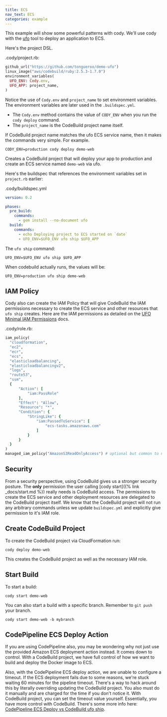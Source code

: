 ```yaml
---
title: ECS
nav_text: ECS
categories: example
---
```


This example will show some powerful patterns with cody.  We'll use cody with the [ufo](https://ufoships.com) tool to deploy an application to ECS.

Here's the project DSL.

.cody/project.rb:


```ruby
github_url("https://github.com/tongueroo/demo-ufo")
linux_image("aws/codebuild/ruby:2.5.3-1.7.0")
environment_variables(
  UFO_ENV: Cody.env,
  UFO_APP: project_name,
)
```

Notice the use of `Cody.env` and `project_name` to set environment variables. The environment variables are later used in the `.buildspec.yml`.

* The `Cody.env` method contains the value of `CODY_ENV` when you run the `cody deploy` command.
* The `project_name` is the CodeBuild project name itself.

If CodeBuild project name matches the ufo ECS service name, then it makes the commands very simple. For example.

    CODY_ENV=production cody deploy demo-web

Creates a CodeBuild project that will deploy your app to production and create an ECS service named `demo-web` via ufo.

Here's the buildspec that references the environment variables set in `project.rb` earlier:

.cody/buildspec.yml

```yaml
version: 0.2

phases:
  pre_build:
    commands:
      - gem install --no-document ufo
  build:
    commands:
      - echo Deploying project to ECS started on `date`
      - UFO_ENV=$UFO_ENV ufo ship $UFO_APP
```

The `ufo ship` command:

    UFO_ENV=$UFO_ENV ufo ship $UFO_APP

When codebuild actually runs, the values will be:

    UFO_ENV=production ufo ship demo-web

## IAM Policy

Cody also can create the IAM Policy that will give CodeBuild the IAM permissions necessary to create the ECS service and other resources that `ufo ship` creates. Here are the IAM permissions as detailed on the [UFO Minimal IAM Permissions](https://ufoships.com/docs/extras/minimal-deploy-iam/) docs.

.cody/role.rb:

```ruby
iam_policy(
  "cloudformation",
  "ec2",
  "ecr",
  "ecs",
  "elasticloadbalancing",
  "elasticloadbalancingv2",
  "logs",
  "route53",
  "ssm",
  {
      "Action": [
          "iam:PassRole"
      ],
      "Effect": "Allow",
      "Resource": "*",
      "Condition": {
          "StringLike": {
              "iam:PassedToService": [
                  "ecs-tasks.amazonaws.com"
              ]
          }
      }
  }
)
managed_iam_policy("AmazonS3ReadOnlyAccess") # optional but common to need read only access to s3
```

## Security

From a security perspective, using CodeBuild gives us a stronger security posture. The **only** permission the user calling [cody start]({% link _docs/start.md %}) really needs is CodeBuild access.  The permissions to create the ECS service and other deployment resources are delegated to the CodeBuild project itself. We know that the CodeBuild project will not run any arbitrary commands unless we update `buildspec.yml` and explicitly give permission to it's IAM role.

## Create CodeBuild Project

To create the CodeBuild project via CloudFormation run:

    cody deploy demo-web

This creates the CodeBuild project as well as the necessary IAM role.

## Start Build

To start a build:

    cody start demo-web

You can also start a build with a specific branch. Remember to `git push` your branch.

    cody start demo-web -b mybranch

## CodePipeline ECS Deploy Action

If you are using CodePipeline also, you may be wondering why not just use the provided Amazon ECS deployment action instead.  It comes down to control. With a CodeBuild project, we have full control of how we want to build and deploy the Docker image to ECS.

Also, with the CodePipeline ECS deploy action, we are unable to configure a timeout.  If the ECS deployment fails due to some reasons, we're stuck waiting 60 minutes for the pipeline timeout. There's a way to hack around this by literally overriding updating the CodeBuild project. You also must do it manually and are charged for the time if you don't notice it. With CodeBuild project, you can set the timeout value yourself. Essentially, you have more control with CodeBuild. There's some more info here: [CodePipeline ECS Deploy vs CodeBuild ufo ship](https://codepipeline.org/docs/ecs-deploy/).